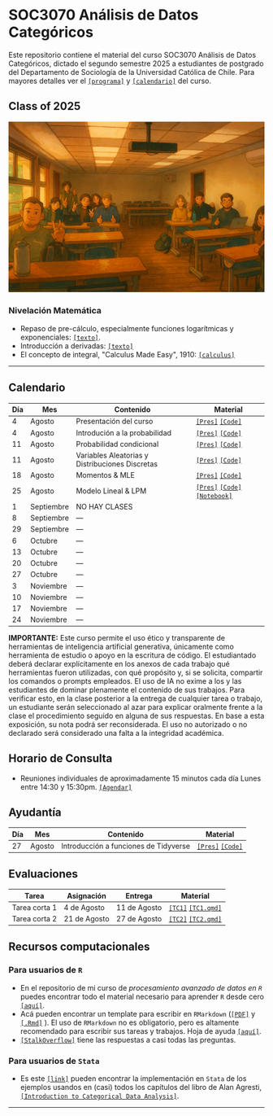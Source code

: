 # SOC3070 Análisis de Datos Categóricos

Este repositorio contiene el material del curso SOC3070 Análisis de Datos Categóricos, dictado el segundo semestre 2025 a estudiantes de postgrado del Departamento de Sociología de la Universidad Católica de Chile. Para mayores detalles ver el [`[programa]`](files/syllabus_soc3070.pdf) y [`[calendario]`](#Calendario) del curso.


## Class of 2025

![class](files/class_2025.png)


### Nivelación Matemática

- Repaso de pre-cálculo, especialmente funciones logarítmicas y exponenciales: [`[texto]`](files/pre_calculo.pdf).
- Introducción a derivadas: [`[texto]`](https://www.mathsisfun.com/calculus/derivatives-introduction.html)
- El concepto de integral, "Calculus Made Easy", 1910: [`[calculus]`](files/calculus_easy.jpg)

---

## Calendario

| Día   | Mes       | Contenido                  | Material                                                                                                                     |
|-------|-----------|----------------------------|------------------------------------------------------------------------------------------------------------------------------|
| 4     | Agosto    | Presentación del curso     | [`[Pres]`](https://mebucca.github.io/cda_soc3070/slides/class_0/class_0#1) [`[Code]`](slides/class_0/class_0.Rmd)            |
| 4     | Agosto    | Introdución a la probabilidad     | [`[Pres]`](https://mebucca.github.io/cda_soc3070/slides/class_1/class_1#1) [`[Code]`](slides/class_1/class_1.Rmd)            |
| 11    | Agosto    | Probabilidad condicional   | [`[Pres]`](https://mebucca.github.io/cda_soc3070/slides/class_2/class_2#1) [`[Code]`](slides/class_2/class_2.Rmd)            |
| 11    | Agosto    | Variables Aleatorias y Distribuciones Discretas   | [`[Pres]`](https://mebucca.github.io/cda_soc3070/slides/class_3/class_3#1) [`[Code]`](slides/class_3/class_3.Rmd)            |
| 18    | Agosto    | Momentos \& MLE            | [`[Pres]`](https://mebucca.github.io/cda_soc3070/slides/class_4/class_4#1) [`[Code]`](slides/class_4/class_4.Rmd)            |
| 25    | Agosto    | Modelo Lineal \& LPM       | [`[Pres]`](https://mebucca.github.io/cda_soc3070/slides/class_6/class_6#1) [`[Code]`](slides/class_6/class_6.Rmd) [`[Notebook]`](https://mebucca.github.io/cda_soc3070/slides/class_6/notebook_6#1)                                                                                                                               |
| 1     | Septiembre| NO HAY CLASES              |                                                                                                                              |
| 8     | Septiembre| —                          |                                                                                                                              |
| 29    | Septiembre| —                          |                                                                                                                              |
| 6     | Octubre   | —                          |                                                                                                                              |
| 13    | Octubre   | —                          |                                                                                                                              |
| 20    | Octubre   | —                          |                                                                                                                              |
| 27    | Octubre   | —                          |                                                                                                                              |
| 3     | Noviembre | —                          |                                                                                                                              |
| 10    | Noviembre | —                          |                                                                                                                              |
| 17    | Noviembre | —                          |                                                                                                                              |
| 24    | Noviembre | —                          |                                                                                                                              |


**IMPORTANTE:** Este curso permite el uso ético y transparente de herramientas de inteligencia artificial generativa, únicamente como herramienta de estudio o apoyo en la escritura de código. El estudiantado deberá declarar explícitamente en los anexos de cada trabajo qué herramientas fueron utilizadas, con qué propósito y, si se solicita, compartir los comandos o prompts empleados. El uso de IA no exime a los y las estudiantes de dominar plenamente el contenido de sus trabajos. Para verificar esto, en la clase posterior a la entrega de cualquier tarea o trabajo, un estudiante serán seleccionado al azar para explicar oralmente frente a la clase el procedimiento seguido en alguna de sus respuestas. En base a esta exposición, su nota podrá ser reconsiderada. El uso no autorizado o no declarado será considerado una falta a la integridad académica.


## Horario de Consulta

- Reuniones individuales de aproximadamente 15 minutos cada día Lunes entre 14:30 y 15:30pm. [`[Agendar]`](https://calendar.app.google/Cyu1NRh6Bn2vRHEx9)

## Ayudantía 

|Día              | Mes              | Contenido       | Material                                                                                       |
|-----------------|------------------|-----------------|------------------------------------------------------------------------------------------------|
| 27              | Agosto           | Introducción a funciones de Tidyverse | [`[Pres]`](https://mebucca.github.io/cda_soc3070/ayudantia/ayudantia_01.html) [`[Code]`](https://mebucca.github.io/cda_soc3070/ayudantia/ayudantia_01.qmd)  |



## Evaluaciones


| Tarea           | Asignación       | Entrega         | Material                                                                                  |
|-----------------|------------------|-----------------|-------------------------------------------------------------------------------------------|
| Tarea corta 1   | 4 de Agosto      | 11 de Agosto    | [`[TC1]`](https://mebucca.github.io/cda_soc3070/homework/tc_1#1) [`[TC1.qmd]`](homework/tc_1.qmd)  |
| Tarea corta 2   | 21 de Agosto     | 27 de Agosto    | [`[TC2]`](https://mebucca.github.io/cda_soc3070/homework/tc_2#1) [`[TC2.qmd]`](homework/tc_2.qmd)  |


## Recursos computacionales

### Para usuarios de `R`

  - En el repositorio de mi curso de *procesamiento avanzado de datos en `R`* puedes encontrar todo el material necesario para aprender `R` desde cero [`[aquí]`](https://mebucca.github.io/dar_soc4001/).
  - Acá pueden encontrar un template para escribir en `RMarkdown` ([`[PDF]`](files/template_rmarkdown.pdf) y [`[.Rmd]`](files/template_rmarkdown.Rmd) ). El uso de `RMarkdown` no es obligatorio, pero es altamente recomendado para escribir sus tareas y trabajos. Hoja de ayuda [`[aquí]`](https://rstudio-pubs-static.s3.amazonaws.com/330387_5a40ca72c3b14824acedceb7d34618d1.html).
  - [`[StalkOverflow]`](https://stackoverflow.com/) tiene las respuestas a casi todas las preguntas.
 

 ### Para usuarios de `Stata`

 - Es este [`[link]`](https://stats.idre.ucla.edu/other/examples/icda/) pueden encontrar la implementación en `Stata` de los ejemplos usandos en (casi) todos los capítulos del libro de Alan Agresti, [`[Introduction to Categorical Data Analysis]`](https://www.amazon.com/Introduction-Categorical-Data-Analysis/dp/0471226181). 

---

